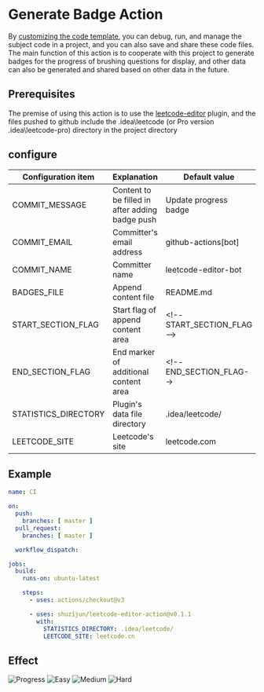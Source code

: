 # Generate Badge Action

By [customizing the code template](https://github.com/shuzijun/leetcode-editor/blob/master/doc/CustomCode.md), you can debug, run, and manage the subject code in a project, and you can also save and share these code files. The main function of this action is to cooperate with this project to generate badges for the progress of brushing questions for display, and other data can also be generated and shared based on other data in the future.

## Prerequisites

The premise of using this action is to use the [leetcode-editor](https://github.com/shuzijun/leetcode-editor) plugin, and the files pushed to github include the .idea\leetcode (or Pro version .idea\leetcode-pro) directory in the project directory

## configure


|  Configuration item    | Explanation                                     |  Default value             |
| ---------------------- |-------------------------------------------------|----------------------------|
| COMMIT_MESSAGE         | Content to be filled in after adding badge push | Update progress badge |
| COMMIT_EMAIL | Committer's email address                       | github-actions[bot] |
| COMMIT_NAME | Committer name                                  | leetcode-editor-bot |
| BADGES_FILE | Append content file                             | README.md |
| START_SECTION_FLAG | Start flag of append content area               | <\!--START_SECTION_FLAG--> |
| END_SECTION_FLAG | End marker of additional content area           | <\!--END_SECTION_FLAG--> |
| STATISTICS_DIRECTORY | Plugin's data file directory                    | .idea/leetcode/ |
| LEETCODE_SITE | Leetcode's site                                 | leetcode.com |

## Example

````yml
name: CI

on:
  push:
    branches: [ master ]
  pull_request:
    branches: [ master ]

  workflow_dispatch:

jobs:
  build:
    runs-on: ubuntu-latest

    steps:
      - uses: actions/checkout@v3

      - uses: shuzijun/leetcode-editor-action@v0.1.1
        with:
          STATISTICS_DIRECTORY: .idea/leetcode/
          LEETCODE_SITE: leetcode.cn
````

## Effect
<!--START_SECTION_FLAG-->
![Progress](https://img.shields.io/static/v1?logo=leetcode&label=Progress&message=47%2F2643&color=brightgreen)  ![Easy](https://img.shields.io/static/v1?logo=leetcode&label=Easy&message=17&color=5CB85C)  ![Medium](https://img.shields.io/static/v1?logo=leetcode&label=Medium&message=26&color=F0AD4E)  ![Hard](https://img.shields.io/static/v1?logo=leetcode&label=Hard&message=4&color=D9534F)  <!--END_SECTION_FLAG-->
